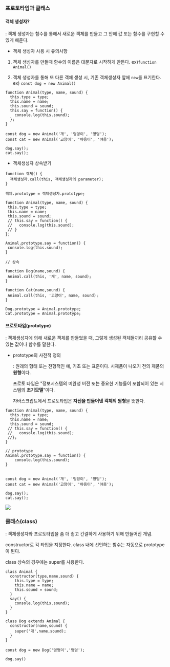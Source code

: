 ### 프로토타입과 클래스



#### 객체 생성자?

: 객체 생성자는 함수를 통해서 새로운 객체를 만들고 그 안에 값 또는 함수를 구현할 수 있게 해준다.

- 객체 생성자 사용 시 유의사항

1. 객체 생성자를 만들때 함수의 이름은 대문자로 시작하게 만든다. ex)`function Animal()`

2. 객체 생성자를 통해 또 다른 객체 생성 시, 기존 객체생성자 앞에 `new`를 표기한다. ex) `const dog = new Animal()`

```
function Animal(type, name, sound) {
  this.type = type;
  this.name = name;
  this.sound = sound;
  this.say = function() {
    console.log(this.sound);
  };
}

const dog = new Animal('개', '멍멍이', '멍멍');
const cat = new Animal('고양이', '야옹이', '야옹');

dog.say();
cat.say();
```



- 객체생성자 상속받기

```
function 객체() {
  객체생성자.call(this, 객체생성자의 parameter);
}

객체.prototype = 객체생성자.prototype;
```

 ```
function Animal(type, name, sound) {
  this.type = type;
  this.name = name;
  this.sound = sound;
  // this.say = function() {
  //   console.log(this.sound);
  // }
};

Animal.prototype.say = function() {
  console.log(this.sound);
}

// 상속

function Dog(name,sound) {
  Animal.call(this, '개', name, sound);
}
 
function Cat(name,sound) {
  Animal.call(this, '고양이', name, sound);
}

Dog.prototype = Animal.prototype;
Cat.prototype = Animal.prototype;

 ```



#### 프로토타입(prototype)

: 객체생성자에 의해 새로운 객체를 만들었을 때, 그렇게 생성된 객체들끼리 공유할 수 있는 값이나 함수를 말한다.

- prototype의 사전적 정의

  : 원래의 형태 또는 전형적인 예, 기초 또는 표준이다. 시제품이 나오기 전의 제품의 **원형**이다.

    프로토 타입은 "정보시스템의 미완성 버전 또는 중요한 기능들이 포함되어 있는 시스템의 **초기모델**"이다.

  

  자바스크립트에서 프로토타입은 **자신을 만들어낸 객체의 원형**을 뜻한다.



```
function Animal(type, name, sound) {
  this.type = type;
  this.name = name;
  this.sound = sound;
 // this.say = function() {
 //   console.log(this.sound);
 //};
}

// prototype
Animal.prototype.say = function() {
	console.log(this.sound);
}


const dog = new Animal('개', '멍멍이', '멍멍');
const cat = new Animal('고양이', '야옹이', '야옹');

dog.say();
cat.say();
```



<img src="C:\Users\112606\AppData\Roaming\Typora\typora-user-images\image-20200415224225475.png"/>		



### 클래스(class)

: 객체생성자와 프로토타입을 좀 더 쉽고 간결하게 사용하기 위해 만들어진 개념.

  constructor로 각 타입을 지정한다. class 내에 선언하는 함수는 자동으로 prototype이 된다.

  class 상속의 경우에는 super를 사용한다.

```
class Animal {
  constructor(type,name,sound) {
    this.type = type;
    this.name = name;
    this.sound = sound;
  }
  say() {
    console.log(this.sound);
  }
}

class Dog extends Animal {
  constructor(name,sound) {
    super('개',name,sound);
  }
}

const dog = new Dog('멍멍이','멍멍');

dog.say()

```

